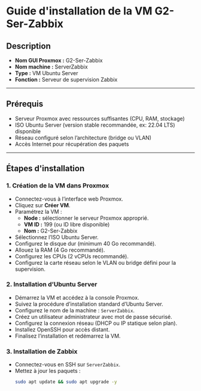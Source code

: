 # Guide d'installation de la VM G2-Ser-Zabbix

## Description
- **Nom GUI Proxmox :** G2-Ser-Zabbix  
- **Nom machine :** ServerZabbix  
- **Type :** VM Ubuntu Server  
- **Fonction :** Serveur de supervision Zabbix  

---

## Prérequis
- Serveur Proxmox avec ressources suffisantes (CPU, RAM, stockage)
- ISO Ubuntu Server (version stable recommandée, ex: 22.04 LTS) disponible
- Réseau configuré selon l’architecture (bridge ou VLAN)
- Accès Internet pour récupération des paquets

---

## Étapes d'installation

### 1. Création de la VM dans Proxmox
- Connectez-vous à l’interface web Proxmox.
- Cliquez sur **Créer VM**.
- Paramétrez la VM :
  - **Node :** sélectionner le serveur Proxmox approprié.
  - **VM ID :** 199 (ou ID libre disponible)
  - **Nom :** G2-Ser-Zabbix
- Sélectionnez l’ISO Ubuntu Server.
- Configurez le disque dur (minimum 40 Go recommandé).
- Allouez la RAM (4 Go recommandé).
- Configurez les CPUs (2 vCPUs recommandé).
- Configurez la carte réseau selon le VLAN ou bridge défini pour la supervision.

### 2. Installation d’Ubuntu Server
- Démarrez la VM et accédez à la console Proxmox.
- Suivez la procédure d’installation standard d’Ubuntu Server.
- Configurez le nom de la machine : `ServerZabbix`.
- Créez un utilisateur administrateur avec mot de passe sécurisé.
- Configurez la connexion réseau (DHCP ou IP statique selon plan).
- Installez OpenSSH pour accès distant.
- Finalisez l’installation et redémarrez la VM.

### 3. Installation de Zabbix
- Connectez-vous en SSH sur `ServerZabbix`.
- Mettez à jour les paquets :
  ```bash
  sudo apt update && sudo apt upgrade -y
